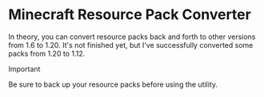 # Minecraft Resource Pack Converter

In theory, you can convert resource packs back and forth to other versions from 1.6 to 1.20. It's not finished yet, but I've successfully converted some packs from 1.20 to 1.12.

> [!IMPORTANT]
> Be sure to back up your resource packs before using the utility.
